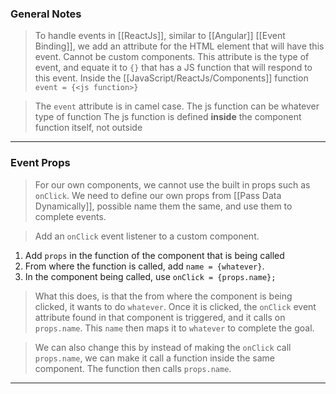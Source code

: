 

### General Notes

> To handle events in [[ReactJs]], similar to [[Angular]] [[Event Binding]], we add an attribute for the HTML element that will have this event. Cannot be custom components.
> This attribute is the type of event, and equate it to `{}` that has a JS function that will respond to this event.
> Inside the [[JavaScript/ReactJs/Components]] function
> `event = {<js function>}`

> The `event` attribute is in camel case.
> The js function can be whatever type of function
> The js function is defined **inside** the component function itself, not outside 

---

### Event Props

> For our own components, we cannot use the built in props such as `onClick`.
> We need to define our own props from [[Pass Data Dynamically]], possible name them the same, and use them to complete events.


> Add an `onClick` event listener to a custom component.
1. Add `props` in the function of the component that is being called
2. From where the function is called, add `name = {whatever}`.
3. In the component being called, use `onClick = {props.name};`

> What this does, is that the from where the component is being clicked, it wants to do `whatever`. Once it is clicked, the `onClick` event attribute found in that component is triggered, and it calls on `props.name`. This `name` then maps it to `whatever` to complete the goal.

> We can also change this by instead of making the `onClick` call `props.name`, we can make it call a function inside the same component. The function then calls `props.name`.

---
